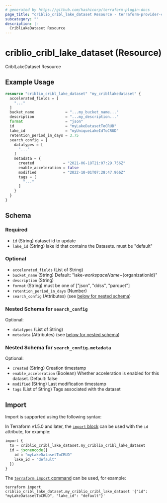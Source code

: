 ```yaml
---
# generated by https://github.com/hashicorp/terraform-plugin-docs
page_title: "criblio_cribl_lake_dataset Resource - terraform-provider-criblio"
subcategory: ""
description: |-
  CriblLakeDataset Resource
---
```


# criblio_cribl_lake_dataset (Resource)

CriblLakeDataset Resource

## Example Usage

```terraform
resource "criblio_cribl_lake_dataset" "my_cribllakedataset" {
  accelerated_fields = [
    "..."
  ]
  bucket_name              = "...my_bucket_name..."
  description              = "...my_description..."
  format                   = "json"
  id                       = "myLakeDatasetToCRUD"
  lake_id                  = "myUniqueLakeIdToCRUD"
  retention_period_in_days = 3.75
  search_config = {
    datatypes = [
      "..."
    ]
    metadata = {
      created             = "2021-06-18T21:07:29.756Z"
      enable_acceleration = false
      modified            = "2022-10-01T07:28:47.966Z"
      tags = [
        "..."
      ]
    }
  }
}
```

<!-- schema generated by tfplugindocs -->
## Schema

### Required

- `id` (String) dataset id to update
- `lake_id` (String) lake id that contains the Datasets. must be "default"

### Optional

- `accelerated_fields` (List of String)
- `bucket_name` (String) Default: "lake-${workspaceName}-${organizationId}"
- `description` (String)
- `format` (String) must be one of ["json", "ddss", "parquet"]
- `retention_period_in_days` (Number)
- `search_config` (Attributes) (see [below for nested schema](#nestedatt--search_config))

<a id="nestedatt--search_config"></a>
### Nested Schema for `search_config`

Optional:

- `datatypes` (List of String)
- `metadata` (Attributes) (see [below for nested schema](#nestedatt--search_config--metadata))

<a id="nestedatt--search_config--metadata"></a>
### Nested Schema for `search_config.metadata`

Optional:

- `created` (String) Creation timestamp
- `enable_acceleration` (Boolean) Whether acceleration is enabled for this dataset. Default: false
- `modified` (String) Last modification timestamp
- `tags` (List of String) Tags associated with the dataset

## Import

Import is supported using the following syntax:

In Terraform v1.5.0 and later, the [`import` block](https://developer.hashicorp.com/terraform/language/import) can be used with the `id` attribute, for example:

```terraform
import {
  to = criblio_cribl_lake_dataset.my_criblio_cribl_lake_dataset
  id = jsonencode({
    id = "myLakeDatasetToCRUD"
    lake_id = "default"
  })
}
```

The [`terraform import` command](https://developer.hashicorp.com/terraform/cli/commands/import) can be used, for example:

```shell
terraform import criblio_cribl_lake_dataset.my_criblio_cribl_lake_dataset '{"id": "myLakeDatasetToCRUD", "lake_id": "default"}'
```
